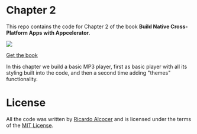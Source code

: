 # Chapter 2

This repo contains the code for Chapter 2 of the book **Build Native Cross-Platform Apps with Appcelerator**.

![](http://sht.tl/bHsIKt)

[Get the book](http://buildmobileapps.io)

In this chapter we build a basic MP3 player, first as basic player with all its styling built into the code, and then a second time adding "themes" functionality.


# License

All the code was written by [Ricardo Alcocer](http://twitter.com/ricardoalcocer) and is licensed under the terms of the [MIT License](http://alco.mit-license.org).